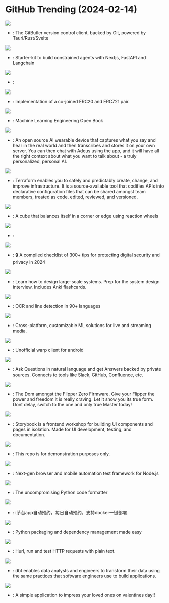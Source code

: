 # GitHub Trending (2024-02-14)

![](https://img.shields.io/badge/TypeScript-New%202-green?style=flat-square&logo=appveyor)
- [](https://github.comundefined): The GitButler version control client, backed by Git, powered by Tauri/Rust/Svelte

![](https://img.shields.io/badge/TypeScript-New%2049-green?style=flat-square&logo=appveyor)
- [](https://github.comundefined): Starter-kit to build constrained agents with Nextjs, FastAPI and Langchain

![](https://img.shields.io/badge/JavaScript-New%20133-green?style=flat-square&logo=appveyor)
- [](https://github.comundefined): 

![](https://img.shields.io/badge/Solidity-New%2035-green?style=flat-square&logo=appveyor)
- [](https://github.comundefined): Implementation of a co-joined ERC20 and ERC721 pair.

![](https://img.shields.io/badge/Python-New%20249-green?style=flat-square&logo=appveyor)
- [](https://github.comundefined): Machine Learning Engineering Open Book

![](https://img.shields.io/badge/TypeScript-New%20108-green?style=flat-square&logo=appveyor)
- [](https://github.comundefined): An open source AI wearable device that captures what you say and hear in the real world and then transcribes and stores it on your own server. You can then chat with Adeus using the app, and it will have all the right context about what you want to talk about - a truly personalized, personal AI.

![](https://img.shields.io/badge/Go-New%2013-green?style=flat-square&logo=appveyor)
- [](https://github.comundefined): Terraform enables you to safely and predictably create, change, and improve infrastructure. It is a source-available tool that codifies APIs into declarative configuration files that can be shared amongst team members, treated as code, edited, reviewed, and versioned.

![](https://img.shields.io/badge/C%2B%2B-New%20179-green?style=flat-square&logo=appveyor)
- [](https://github.comundefined): A cube that balances itself in a corner or edge using reaction wheels

![](https://img.shields.io/badge/TypeScript-New%2053-green?style=flat-square&logo=appveyor)
- [](https://github.comundefined): 

![](https://img.shields.io/badge/TypeScript-New%2027-green?style=flat-square&logo=appveyor)
- [](https://github.comundefined): 🔒 A compiled checklist of 300+ tips for protecting digital security and privacy in 2024

![](https://img.shields.io/badge/Python-New%20134-green?style=flat-square&logo=appveyor)
- [](https://github.comundefined): Learn how to design large-scale systems. Prep for the system design interview. Includes Anki flashcards.

![](https://img.shields.io/badge/Python-New%20155-green?style=flat-square&logo=appveyor)
- [](https://github.comundefined): OCR and line detection in 90+ languages

![](https://img.shields.io/badge/C%2B%2B-New%2013-green?style=flat-square&logo=appveyor)
- [](https://github.comundefined): Cross-platform, customizable ML solutions for live and streaming media.

![](https://img.shields.io/badge/Java-New%20112-green?style=flat-square&logo=appveyor)
- [](https://github.comundefined): Unofficial warp client for android

![](https://img.shields.io/badge/Python-New%20117-green?style=flat-square&logo=appveyor)
- [](https://github.comundefined): Ask Questions in natural language and get Answers backed by private sources. Connects to tools like Slack, GitHub, Confluence, etc.

![](https://img.shields.io/badge/C-New%2056-green?style=flat-square&logo=appveyor)
- [](https://github.comundefined): The Dom amongst the Flipper Zero Firmware. Give your Flipper the power and freedom it is really craving. Let it show you its true form. Dont delay, switch to the one and only true Master today!

![](https://img.shields.io/badge/TypeScript-New%2015-green?style=flat-square&logo=appveyor)
- [](https://github.comundefined): Storybook is a frontend workshop for building UI components and pages in isolation. Made for UI development, testing, and documentation.

![](https://img.shields.io/badge/HTML-New%205-green?style=flat-square&logo=appveyor)
- [](https://github.comundefined): This repo is for demonstration purposes only.

![](https://img.shields.io/badge/TypeScript-New%2016-green?style=flat-square&logo=appveyor)
- [](https://github.comundefined): Next-gen browser and mobile automation test framework for Node.js

![](https://img.shields.io/badge/Python-New%2018-green?style=flat-square&logo=appveyor)
- [](https://github.comundefined): The uncompromising Python code formatter

![](https://img.shields.io/badge/Java-New%2034-green?style=flat-square&logo=appveyor)
- [](https://github.comundefined): i茅台app自动预约，每日自动预约，支持docker一键部署

![](https://img.shields.io/badge/Python-New%2018-green?style=flat-square&logo=appveyor)
- [](https://github.comundefined): Python packaging and dependency management made easy

![](https://img.shields.io/badge/Rust-New%201-green?style=flat-square&logo=appveyor)
- [](https://github.comundefined): Hurl, run and test HTTP requests with plain text.

![](https://img.shields.io/badge/Python-New%208-green?style=flat-square&logo=appveyor)
- [](https://github.comundefined): dbt enables data analysts and engineers to transform their data using the same practices that software engineers use to build applications.

![](https://img.shields.io/badge/TypeScript-New%2011-green?style=flat-square&logo=appveyor)
- [](https://github.comundefined): A simple application to impress your loved ones on valentines day!!

